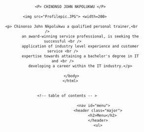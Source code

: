 <html>
	<header>
		
           <P> CHINONSO JOHN NKPOLUKWU </P>
	   
	   <img src="Profilepic.JPG"> <width=200> 
	   
	        <p> Chinonso John Nkpolukwu a qualified personal trainer,<br />              
                    an award-winning service professional, is seeking the successful <br />
                    application of industry level experience and customer service <br />
                    expertise towards attaining a bachelor's degree in IT and <br />
                    developing a career within the IT industry.</p>
		    
		    </body>
            </html> 
	    
	    
	    <!-- table of contents -- >
	    
								<nav id="menu">
									<header class="major">
										<h2>Menu</h2>
									</header>
									<ul>
	    


